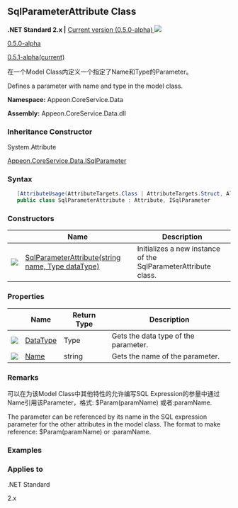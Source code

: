 ## **SqlParameterAttribute Class**

**.NET Standard 2.x |**  <a href="javascript:void(0)" class="dropdown">Current version (0.5.0-alpha) <img src="~/images/dropdown.png"/></a>

<div class="otherversions"  value="versdiv">

<a href="javascript:void(0)">0.5.0-alpha</a>

<a href="javascript:void(0)">0.5.1-alpha(current)</a>

</div>

在一个Model Class内定义一个指定了Name和Type的Parameter。

Defines a parameter with name and type in the model class.

 **Namespace:** Appeon.CoreService.Data

 **Assembly:** Appeon.CoreService.Data.dll

### **Inheritance Constructor**

System.Attribute

[Appeon.CoreService.Data.ISqlParameter](../../../ISqlParameter/ISqlParameter.html)

### **Syntax**

```c#
   [AttributeUsage(AttributeTargets.Class | AttributeTargets.Struct, AllowMultiple = true)]
   public class SqlParameterAttribute : Attribute, ISqlParameter
```

### **Constructors**

|                           | Name                                                         | Description                                                         |
| ------------------------- | ------------------------------------------------------------ | ------------------------------------------------------------ |
| ![](~/images/method.jpeg) | [SqlParameterAttribute(string name, Type dataType)](Constructor/SqlParameterAttribute.html) | Initializes a new instance of the SqlParameterAttribute class. |

### **Properties**

|                             | Name                               | Return Type | Description                                 |
| --------------------------- | ---------------------------------- | -------- | ------------------------------------ |
| ![](~/images/property.jpeg) | [DataType](Property/DataType.html) | Type     | Gets the data type of the parameter. |
| ![](~/images/property.jpeg) | [Name](Property/Name.html)         | string   | Gets the name of the parameter.      |

### **Remarks**

可以在为该Model Class中其他特性的允许编写SQL Expression的参量中通过Name引用该Parameter，格式: $Param(paramName) 或者:paramName.

The parameter can be referenced by its name in the SQL expression parameter for the other attributes in the model class. The format to make reference: $Param(paramName) or :paramName.

### **Examples**



### **Applies to**

.NET Standard 

2.x